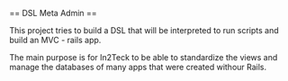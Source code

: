 == DSL Meta Admin ==

This project tries to build a DSL that will be interpreted to run scripts and build an MVC - rails app.

The main purpose is for In2Teck to be able to standardize the views and manage the databases of many apps that were created withour Rails.
